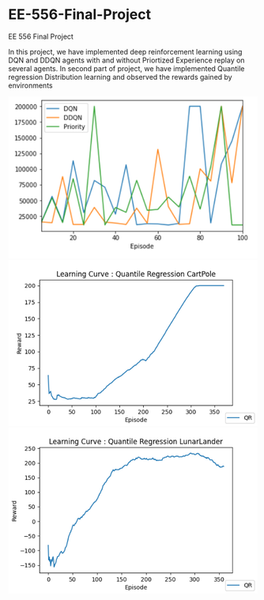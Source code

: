 # EE-556-Final-Project
EE 556 Final Project

In this project, we have implemented deep reinforcement learning using DQN and DDQN agents with and without Priortized Experience replay on several agents. In second part of project, we have implemented Quantile regression Distribution learning and observed the rewards gained by environments

<img src="Capture.PNG"/>
<img src="QR_CartPole.PNG"/>
<img src="QR_LunarLander.PNG"/>
